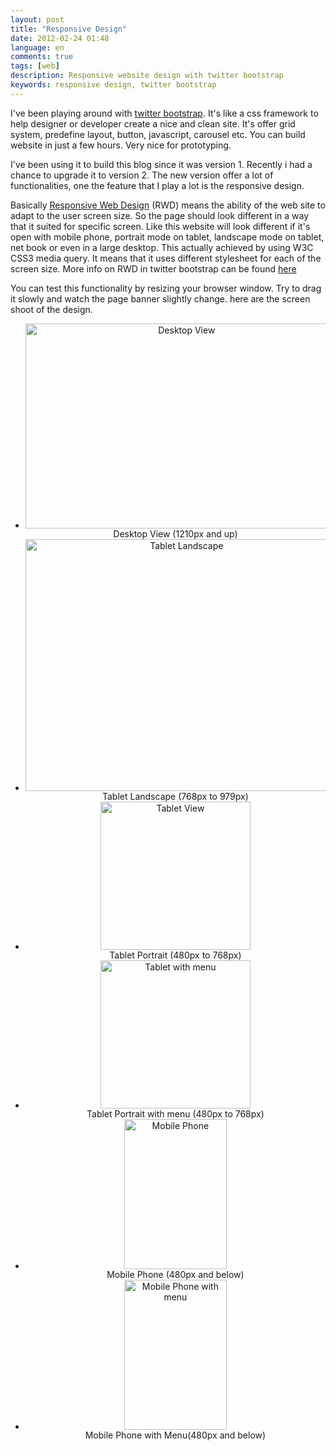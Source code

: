 ```yaml
---
layout: post
title: "Responsive Design"
date: 2012-02-24 01:48
language: en
comments: true
tags: [web]
description: Responsive website design with twitter bootstrap
keywords: responsive design, twitter bootstrap
---
```

I've been playing around with [twitter bootstrap][1]. It's like a css framework to help designer or developer create a nice and clean site. 
It's offer grid system, predefine layout, button, javascript, carousel etc. You can build website in just a few hours. Very nice for 
prototyping. 

I've been using it to build this blog since it was version 1. Recently i had a chance to upgrade it to version 2. 
The new version offer a lot of functionalities, one the feature that I play a lot is the responsive design.

Basically [Responsive Web Design][2] (RWD) means the ability of the web site to adapt to the user screen size. So the page should look different
in a way that it suited for specific screen. Like this website will look different if it's open with mobile phone, portrait mode on tablet,
landscape mode on tablet, net book or even in a large desktop. This actually achieved by using W3C CSS3 media query. It means that it uses 
different stylesheet for each of the screen size. More info on RWD in twitter bootstrap can be found [here][3]

You can test this functionality by resizing your browser window. Try to drag it slowly and watch the page banner slightly change.
here are the screen shoot of the design.

<ul class="thumbnails" style="text-align: center">
  <li class="span5">
    <div class="thumbnail">
      <a href="http://www.flickr.com/photos/77240053@N02/6777836336/" title="Desktop View by yulrizka, on Flickr"><img src="http://farm8.staticflickr.com/7188/6777836336_cfc30a387d.jpg" width="500" height="328" alt="Desktop View"></a>
      <div class="caption">Desktop View (1210px and up)</div>
    </div>
  </li>
  <li class="span5">
    <div class="thumbnail">
      <a href="http://www.flickr.com/photos/77240053@N02/6777836342/" title="Tablet Landscape by yulrizka, on Flickr"><img src="http://farm8.staticflickr.com/7177/6777836342_2bae8d18f9.jpg" width="500" height="403" alt="Tablet Landscape"></a>
      <div class="caption">Tablet Landscape (768px to 979px)</div>
    </div>
  </li>
  <li class="span4">
    <div class="thumbnail">
      <a href="http://www.flickr.com/photos/77240053@N02/6777836344/" title="Tablet View by yulrizka, on Flickr"><img src="http://farm8.staticflickr.com/7068/6777836344_04a80d610b_m.jpg" width="240" height="237" alt="Tablet View"></a>
      <div class="caption">Tablet Portrait (480px to 768px)</div>
    </div>
  </li>
  <li class="span4">
    <div class="thumbnail">
      <a href="http://www.flickr.com/photos/77240053@N02/6777836350/" title="Tablet with menu by yulrizka, on Flickr"><img src="http://farm8.staticflickr.com/7050/6777836350_3a8e661196_m.jpg" width="240" height="237" alt="Tablet with menu"></a>
      <div class="caption">Tablet Portrait with menu (480px to 768px)</div>
    </div>
  </li>
  <li class="span4">
    <div class="thumbnail">
      <a href="http://www.flickr.com/photos/77240053@N02/6777836354/" title="Mobile Phone by yulrizka, on Flickr"><img src="http://farm8.staticflickr.com/7191/6777836354_aec27fd376_m.jpg" width="164" height="240" alt="Mobile Phone"></a>
      <div class="caption">Mobile Phone (480px and below)</div>
    </div>
  </li>
  <li class="span4">
    <div class="thumbnail">
      <a href="http://www.flickr.com/photos/77240053@N02/6777836358/" title="Mobile Phone with menu by yulrizka, on Flickr"><img src="http://farm8.staticflickr.com/7205/6777836358_d06448c5da_m.jpg" width="164" height="240" alt="Mobile Phone with menu"></a>
      <div class="caption">Mobile Phone with Menu(480px and below)</div>
    </div>
  </li>
</ul>

[1]: http://twitter.github.com/bootstrap/
[2]: http://en.wikipedia.org/wiki/Responsive_Web_Design
[3]: http://twitter.github.com/bootstrap/scaffolding.html#responsive